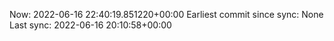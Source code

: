 Now: 2022-06-16 22:40:19.851220+00:00 Earliest commit since sync: None Last sync: 2022-06-16 20:10:58+00:00
